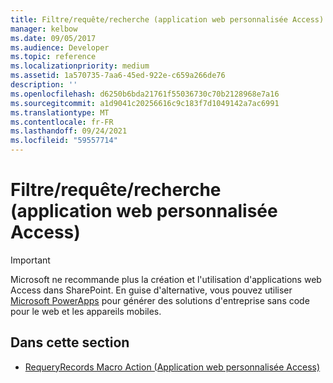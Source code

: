 ```yaml
---
title: Filtre/requête/recherche (application web personnalisée Access)
manager: kelbow
ms.date: 09/05/2017
ms.audience: Developer
ms.topic: reference
ms.localizationpriority: medium
ms.assetid: 1a570735-7aa6-45ed-922e-c659a266de76
description: ''
ms.openlocfilehash: d6250b6bda21761f55036730c70b2128968e7a16
ms.sourcegitcommit: a1d9041c20256616c9c183f7d1049142a7ac6991
ms.translationtype: MT
ms.contentlocale: fr-FR
ms.lasthandoff: 09/24/2021
ms.locfileid: "59557714"
---
```

# <a name="filterquerysearch-access-custom-web-app"></a>Filtre/requête/recherche (application web personnalisée Access)

> [!IMPORTANT]
> Microsoft ne recommande plus la création et l'utilisation d'applications web Access dans SharePoint. En guise d'alternative, vous pouvez utiliser [Microsoft PowerApps](https://powerapps.microsoft.com/en-us/) pour générer des solutions d'entreprise sans code pour le web et les appareils mobiles. 
  
## <a name="in-this-section"></a>Dans cette section

- [RequeryRecords Macro Action (Application web personnalisée Access)](requeryrecords-macro-action-access-custom-web-app.md)
    

